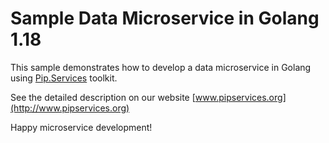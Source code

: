 # Sample Data Microservice in Golang 1.18

This sample demonstrates how to develop a data microservice in Golang using [Pip.Services](http://www.pipservices.org) toolkit.

See the detailed description on our website [www.pipservices.org](http://www.pipservices.org)

Happy microservice development!
